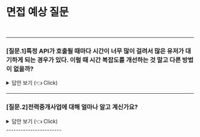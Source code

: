 # 면접 예상 질문
<br>

---------------------
### [질문.1]특정 API가 호출될 때마다 시간이 너무 많이 걸려서 많은 유저가 대기하게 되는 경우가 있다. 이럴 때 시간 복잡도를 개선하는 것 말고 다른 방법이 없을까?

<details>
   <summary> 답안 보기 (👈 Click)</summary>
<br />

-----------------------
+ 모범 답안
    애플리케이션 성능 모니터링(APM) 도구(New Relic, Datadog 등)를 활용해 병목 지점을 파악하기.
  
  + 몇가지 대안
    + 캐싱(Cache)
        적용 방법: 반복적으로 동일한 데이터를 요청하는 경우, 데이터베이스나 외부 API 호출을 줄이기 위해 결과를 캐싱합니다.

            예: Redis, Memcached 등의 인메모리 캐시 사용.
            적용 사례: 유저 프로필, 자주 요청되는 데이터.
        
        장점: 호출 횟수를 줄이고 속도를 대폭 향상.
        주의: 데이터가 동적으로 변하는 경우 캐시 무효화 전략을 설계해야 함

    + 비동기 처리 및 백그라운드 작업
        적용 방법: 오래 걸리는 작업(예: 데이터 처리, 외부 API 호출)을 비동기적으로 처리하고, 즉시 응답을 반환하거나 작업 상태를 비동기 알림으로 전달합니다.

            예: Celery, RabbitMQ, Kafka와 같은 메시지 큐 활용.
            적용 사례: 파일 업로드, 데이터 분석, 리포트 생성.

        장점: API 응답 시간을 단축하며 유저 경험 개선.
        주의: 작업 결과 전달을 위한 추가 구현 필요(예: 웹소켓, 이메일, 상태 체크 API).
    
    + 데이터베이스 최적화
        적용 방법: 데이터베이스 쿼리 시간이 병목일 경우, 데이터베이스 인덱스 추가, 쿼리 튜닝, 데이터 파티셔닝 또는 샤딩을 고려합니다.

            예: 쿼리 실행 계획 분석 및 인덱스 재구성.
            적용 사례: 복잡한 JOIN 쿼리, 대용량 데이터 조회.

        장점: 데이터베이스 레벨에서 성능 개선.
        주의: 구현 난이도 및 데이터 스키마 변경 부담.

</details>

-----------------------


### [질문.2]전력중개사업에 대해 얼마나 알고 계신가요?

<details>
   <summary> 답안 보기 (👈 Click)</summary>
<br />
-----------------------

+ 모범 답안
    

</details>
-----------------------
